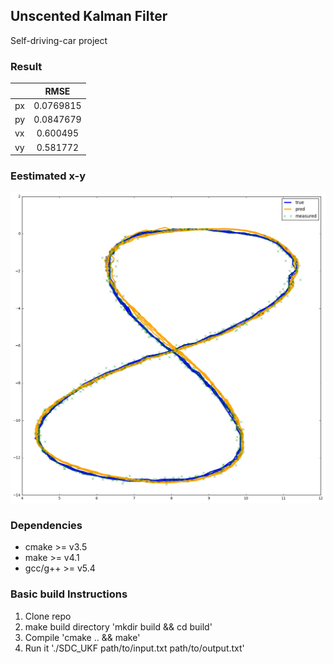 ## Unscented Kalman Filter
Self-driving-car project

### Result

 |     | RMSE  |
 | --- |:-----:|
 | px  | 0.0769815 |
 | py  | 0.0847679 |
 | vx  | 0.600495  |
 | vy  |  0.581772 |

 ### Eestimated x-y
![estimated x-y](cmake-build-debug/result.png)

 ### Dependencies
  * cmake >= v3.5
  * make >= v4.1
  * gcc/g++ >= v5.4

### Basic build Instructions

1. Clone repo
2. make build directory 'mkdir build && cd build'
3. Compile 'cmake .. && make'
4. Run it './SDC_UKF path/to/input.txt path/to/output.txt'
